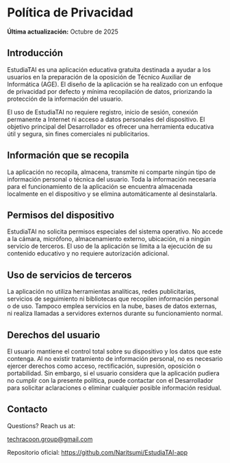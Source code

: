 # Política de Privacidad

**Última actualización:** Octubre de 2025

## Introducción

EstudiaTAI es una aplicación educativa gratuita destinada a ayudar a los usuarios en la preparación de la oposición de Técnico Auxiliar de Informática (AGE).
El diseño de la aplicación se ha realizado con un enfoque de privacidad por defecto y mínima recopilación de datos, priorizando la protección de la información del usuario.

El uso de EstudiaTAI no requiere registro, inicio de sesión, conexión permanente a Internet ni acceso a datos personales del dispositivo.
El objetivo principal del Desarrollador es ofrecer una herramienta educativa útil y segura, sin fines comerciales ni publicitarios.

## Información que se recopila

La aplicación no recopila, almacena, transmite ni comparte ningún tipo de información personal o técnica del usuario. Toda la información necesaria para el funcionamiento de la aplicación se encuentra almacenada localmente en el dispositivo y se elimina automáticamente al desinstalarla.

## Permisos del dispositivo

EstudiaTAI no solicita permisos especiales del sistema operativo.
No accede a la cámara, micrófono, almacenamiento externo, ubicación, ni a ningún servicio de terceros.
El uso de la aplicación se limita a la ejecución de su contenido educativo y no requiere autorización adicional.

## Uso de servicios de terceros

La aplicación no utiliza herramientas analíticas, redes publicitarias, servicios de seguimiento ni bibliotecas que recopilen información personal o de uso.
Tampoco emplea servicios en la nube, bases de datos externas, ni realiza llamadas a servidores externos durante su funcionamiento normal.

## Derechos del usuario

El usuario mantiene el control total sobre su dispositivo y los datos que este contenga.
Al no existir tratamiento de información personal, no es necesario ejercer derechos como acceso, rectificación, supresión, oposición o portabilidad.
Sin embargo, si el usuario considera que la aplicación pudiera no cumplir con la presente política, puede contactar con el Desarrollador para solicitar aclaraciones o eliminar cualquier posible información residual.

## Contacto

Questions? Reach us at:

techracoon.group@gmail.com

Repositorio oficial: https://github.com/Naritsumi/EstudiaTAI-app